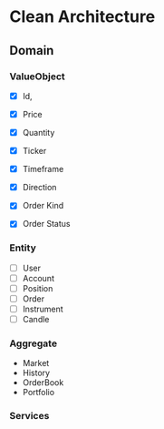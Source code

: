 # Clean Architecture

## Domain

### ValueObject

- [x] Id,
- [x] Price
- [x] Quantity
- [x] Ticker
- [x] Timeframe

- [x] Direction
- [x] Order Kind
- [x] Order Status

### Entity

- [ ] User
- [ ] Account
- [ ] Position
- [ ] Order
- [ ] Instrument
- [ ] Candle

### Aggregate

- Market
- History
- OrderBook
- Portfolio

### Services
